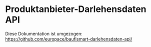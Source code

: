 # Produktanbieter-Darlehensdaten API
Diese Dokumentation ist umgezogen: https://github.com/europace/baufismart-darlehensdaten-api/
